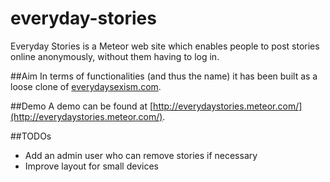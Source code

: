 # everyday-stories
Everyday Stories is a Meteor web site which enables people to post stories online
anonymously, without them having to log in.

##Aim
In terms of functionalities (and thus the name) it has been built as a loose clone of [everydaysexism.com](http://www.everydaysexism.com). 

##Demo
A demo can be found at [http://everydaystories.meteor.com/](http://everydaystories.meteor.com/).

##TODOs
- Add an admin user who can remove stories if necessary
- Improve layout for small devices

